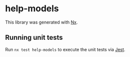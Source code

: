 # help-models

This library was generated with [Nx](https://nx.dev).

## Running unit tests

Run `nx test help-models` to execute the unit tests via [Jest](https://jestjs.io).
